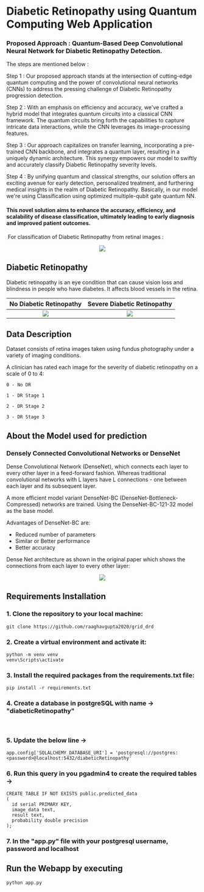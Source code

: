
# Diabetic Retinopathy using Quantum Computing​ Web Application

### Proposed Approach : Quantum-Based Deep Convolutional Neural Network for Diabetic Retinopathy Detection. ​

The steps are mentioned below :

Step 1 : Our proposed approach stands at the intersection of cutting-edge quantum computing and the power of convolutional neural networks (CNNs) to address the pressing challenge of Diabetic Retinopathy progression detection.​

Step 2 : With an emphasis on efficiency and accuracy, we've crafted a hybrid model that integrates quantum circuits into a classical CNN framework. The quantum circuits bring forth the capabilities to capture intricate data interactions, while the CNN leverages its image-processing features. ​

Step 3 : Our approach capitalizes on transfer learning, incorporating a pre-trained CNN backbone, and integrates a quantum layer, resulting in a uniquely dynamic architecture. This synergy empowers our model to swiftly and accurately classify Diabetic Retinopathy severity levels. 

Step 4 : By unifying quantum and classical strengths, our solution offers an exciting avenue for early detection, personalized treatment, and furthering medical insights in the realm of Diabetic Retinopathy. Basically, in our model we're using Classification using optimized multiple-qubit gate quantum NN.​

#### This novel solution aims to enhance the accuracy, efficiency, and scalability of disease classification, ultimately leading to early diagnosis and improved patient outcomes.​
​
For classification of Diabetic Retinopathy from retinal images : 
<p align="center">
  <img src="https://github.com/snsten/Diabetic-Retinopathy-WebApp/blob/master/data/prediction.jpg">
</p>

## Diabetic Retinopathy
Diabetic retinopathy is an eye condition that can cause vision loss and blindness in people who have diabetes. It affects blood vessels in the retina.

No Diabetic Retinopathy    |  Severe Diabetic Retinopathy
:-------------------------:|:-------------------------:
![](https://github.com/snsten/Diabetic-Retinopathy-WebApp/blob/master/data/no_dr.jpg)  |  ![](https://github.com/snsten/Diabetic-Retinopathy-WebApp/blob/master/data/severe_dr.jpg)

## Data Description

Dataset consists of retina images taken using fundus photography under a variety of imaging conditions.

A clinician has rated each image for the severity of diabetic retinopathy on a scale of 0 to 4:

    0 - No DR

    1 - DR Stage 1

    2 - DR Stage 2

    3 - DR Stage 3

## About the Model used for prediction
### Densely Connected Convolutional Networks or DenseNet 

Dense Convolutional Network (DenseNet), which connects each layer to every other layer in a feed-forward fashion. Whereas traditional convolutional networks with L layers have L connections - one between each layer and its subsequent layer.

A more efficient model variant DenseNet-BC (DenseNet-Bottleneck-Compressed) networks are trained. Using the DenseNet-BC-121-32 model as the base model.

Advantages of DenseNet-BC are:
 - Reduced number of parameters
 - Similar or Better performance
 - Better accuracy
 
 
 Dense Net architecture as shown in the original paper which shows the connections from each layer to every other layer:
 
 <p align="center">
  <img src="https://github.com/snsten/Diabetic-Retinopathy-WebApp/blob/master/data/densenet.jpg">
</p>
 


## Requirements Installation

### 1. Clone the repository to your local machine:​
```
git clone https://github.com/raaghavgupta2020/grid_drd​
```
### 2. Create a virtual environment and activate it:​
```
python -m venv venv​
venv\Scripts\activate​
```
### 3. Install the required packages from the requirements.txt file:​
`pip install -r requirements.txt​`

### 4. Create a database in postgreSQL with name -> "diabeticRetinopathy"
​
### 5. Update the below line -> ​

`app.config['SQLALCHEMY_DATABASE_URI'] = 'postgresql://postgres:<password>@localhost:5432/diabeticRetinopathy'​`

### 6. Run this query in you pgadmin4 to create the required tables ->​
```
CREATE TABLE IF NOT EXISTS public.predicted_data ​
( ​
  id serial PRIMARY KEY, ​
  image_data text, ​
  result text, ​
  probability double precision ​
);​
```

### 7. In the "app.py" file with your postgresql username, password and localhost 

## Run the Webapp by executing 
`python app.py`
